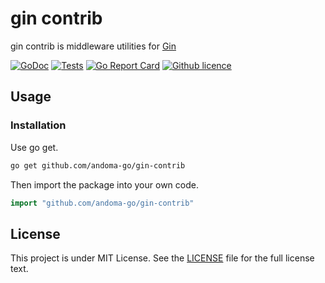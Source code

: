 # gin contrib

gin contrib is middleware utilities for [Gin](https://github.com/gin-gonic/gin)

[![GoDoc](https://godoc.org/github.com/andoma-go/gin-contrib?status.svg)](https://godoc.org/github.com/andoma-go/gin-contrib)
[![Tests](https://github.com/andoma-go/gin-contrib/actions/workflows/test.yml/badge.svg?branch=main)](https://github.com/andoma-go/gin-contrib/actions/workflows/test.yml)
[![Go Report Card](https://goreportcard.com/badge/github.com/andoma-go/gin-contrib)](https://goreportcard.com/report/github.com/andoma-go/gin-contrib)
[![Github licence](https://img.shields.io/github/license/andoma-go/gin-contrib)](https://raw.githubusercontent.com/andoma-go/gin-contrib/master/LICENSE)

## Usage

### Installation

Use go get.

```bash
go get github.com/andoma-go/gin-contrib
```

Then import the package into your own code.

```go
import "github.com/andoma-go/gin-contrib"
```

## License

This project is under MIT License. See the [LICENSE](LICENSE) file for the full license text.
